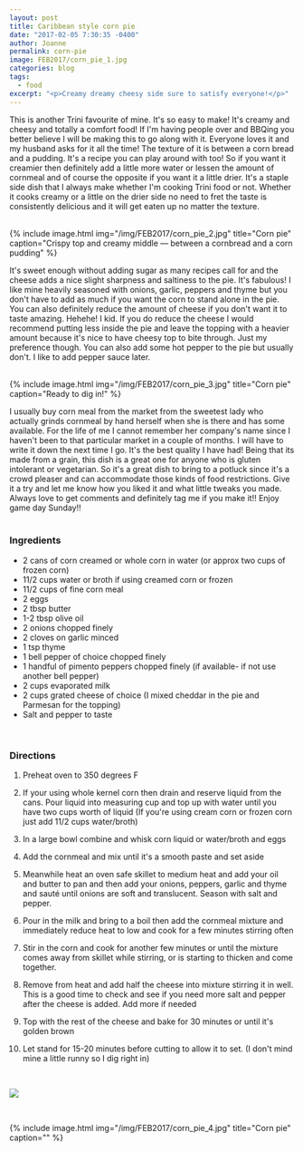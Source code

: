 ```yaml
---
layout: post
title: Caribbean style corn pie
date: "2017-02-05 7:30:35 -0400"
author: Joanne
permalink: corn-pie
image: FEB2017/corn_pie_1.jpg
categories: blog
tags:
  - food
excerpt: "<p>Creamy dreamy cheesy side sure to satisfy everyone!</p>"
---
```


This is another Trini favourite of mine.  It's so easy to make! It's creamy and cheesy and totally a comfort food! If I'm having people over and BBQing you better believe I will be making this to go along with it.  Everyone loves it and my husband asks for it all the time! The texture of it is between a corn bread and a pudding.  It's a recipe you can play around with too! So if you want it creamier then definitely add a little more water or lessen the amount of cornmeal and of course the opposite if you want it a little drier. It's a staple side dish that I always make whether I'm cooking Trini food or not. Whether it cooks creamy or a little on the drier side no need to fret the taste is consistently delicious and it will get eaten up no matter the texture.
<br>
<br>

{% include image.html
            img="/img/FEB2017/corn_pie_2.jpg"
            title="Corn pie"
            caption="Crispy top and creamy middle &mdash; between a cornbread and a corn pudding" %}

It's sweet enough without adding sugar as many recipes call for and the cheese adds a nice slight sharpness and saltiness to the pie. It's fabulous! I like mine heavily seasoned with onions, garlic, peppers and thyme but you don't have to add as much if you want the corn to stand alone in the pie. You can also definitely reduce the amount of cheese if you don't want it to taste amazing. Hehehe! I kid. If you do reduce the cheese I would recommend putting less inside the pie and leave the topping with a heavier amount because it's nice to have cheesy top to bite through. Just my preference though. You can also add some hot pepper to the pie but usually don't. I like to add pepper sauce later.
<br>
<br>

{% include image.html
            img="/img/FEB2017/corn_pie_3.jpg"
            title="Corn pie"
            caption="Ready to dig in!" %}

I usually buy corn meal from the market from the sweetest lady who actually grinds cornmeal by hand herself when she is there and has some available.  For the life of me I cannot remember her company's name since I haven't been to that particular market in a couple of months.  I will have to write it down the next time I go. It's the best quality I have had! Being that its made from a grain, this dish is a great one for anyone who is gluten intolerant or vegetarian. So it's a great dish to bring to a potluck since it's a crowd pleaser and can accommodate those kinds of food restrictions. Give it a try and let me know how you liked it and what little tweaks you made. Always love to get comments and definitely tag me if you make it!! Enjoy game day Sunday!!
<br>
<br>

### Ingredients

* 2 cans of corn creamed or whole corn in water (or approx two cups of frozen corn)
* 11/2 cups water or broth if using creamed corn or frozen
* 11/2 cups of fine corn meal
* 2 eggs
* 2 tbsp butter
* 1-2 tbsp olive oil
* 2 onions chopped finely
* 2 cloves on garlic minced
* 1 tsp thyme
* 1 bell pepper of choice chopped finely
* 1 handful of pimento peppers chopped finely (if available- if not use another bell pepper)
* 2 cups evaporated milk
* 2 cups grated cheese of choice (I mixed cheddar in the pie and Parmesan for the topping)  
* Salt and pepper to taste
<br>

### Directions

1. Preheat oven to 350 degrees F

1. If your using whole kernel corn then drain and reserve liquid from the cans. Pour liquid into measuring cup and top up with water until you have two cups worth of liquid
(If you're using cream corn or frozen corn just add 11/2 cups water/broth)

1. In a large bowl combine and whisk corn liquid or water/broth and eggs

1. Add the cornmeal and mix until it's a smooth paste and set aside

1. Meanwhile heat an oven safe skillet to medium heat and add your oil and butter to pan and then add your onions, peppers, garlic and thyme and sauté until onions are soft and translucent. Season with salt and pepper.

1. Pour in the milk and bring to a boil then add the cornmeal mixture and immediately reduce heat to low and cook for a few minutes stirring often

1. Stir in the corn and cook for another few minutes or until the mixture comes away from
skillet while stirring, or is starting to thicken and come together.

1. Remove from heat and add half the cheese into mixture stirring it in well.  This is a good time to check and see if you need more salt and pepper after the cheese is added.  Add more if needed

1. Top with the rest of the cheese and bake for 30 minutes or until it's golden brown

1. Let stand for 15-20 minutes before cutting to allow it to set. (I don't mind mine a little runny so I dig right in)


<br>

<p class="apple__news__logo"><a href="https://apple.news/TKVtoVhGUQSuiufA4bqI-gg"><img src="{{ basesite.url }}/img/apple_news.svg" /></a></p>
<br>

{% include image.html
            img="/img/FEB2017/corn_pie_4.jpg"
            title="Corn pie"
            caption="" %}
